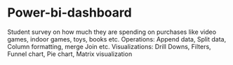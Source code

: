 # Power-bi-dashboard
Student survey on how much they are spending on purchases like video games,
indoor games, toys, books etc.
Operations: Append data, Split data, Column formatting, merge Join etc.
Visualizations: Drill Downs, Filters, Funnel chart, Pie chart, Matrix visualization
